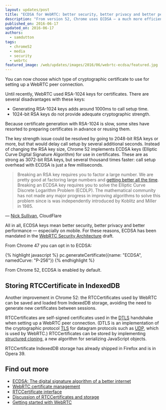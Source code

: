 ```yaml
---
layout: updates/post
title: "ECDSA for WebRTC: better security, better privacy and better performance"
description: "From version 52, Chrome uses ECDSA — a much more efficient and secure algorithm for certificate key generation. In addition, RTCCertificates can now be stored with IndexedDB."
published_on: 2016-06-17
updated_on: 2016-06-17
authors:
  - samdutton
tags:
  - chrome52
  - media
  - security
  - webrtc
featured_image: /web/updates/images/2016/06/webrtc-ecdsa/featured.jpg
---
```


<style>
.screenshot-landscape {
 max-width: 60%;
}
.screenshot-portrait {
 max-width: 35%;
}
@media screen and (max-width: 500px) {
  img.screenshot {
    max-width: 100%;
  }
}
</style>

<p class="intro">You can now choose which type of cryptographic certificate to use for setting up a WebRTC peer connection.</p>

Until recently, WebRTC used RSA-1024 keys for certificates. There are several disadvantages with these keys:

* Generating RSA-1024 keys adds around 1000ms to call setup time.
* 1024-bit RSA keys do not provide adequate cryptographic strength.

Because certificate generation with RSA-1024 is slow, some sites have resorted to preparing certificates in advance or reusing them.

The key strength issue could be resolved by going to 2048-bit RSA keys or more, but that would delay call setup by several additional seconds. Instead of changing the RSA key size, Chrome 52 implements ECDSA keys (Elliptic Curve Digital Signature Algorithm) for use in certificates. These are as strong as 3072-bit RSA keys‚ but several thousand times faster: call setup overhead with ECDSA is just a few milliseconds.

> Breaking an RSA key requires you to factor a large number. We are pretty good at factoring large numbers and [getting better all the time](http://bristolcrypto.blogspot.co.uk/2013/02/discrete-logarithms.html). Breaking an ECDSA key requires you to solve the Elliptic Curve Discrete Logarithm Problem (ECDLP). The mathematical community has not made any major progress in improving algorithms to solve this problem since is was independently introduced by Koblitz and Miller in 1985.

— [Nick Sullivan](https://blog.cloudflare.com/ecdsa-the-digital-signature-algorithm-of-a-better-internet/), CloudFlare

All in all, ECDSA keys mean better security, better privacy and better performance — especially on mobile. For these reasons, ECDSA has been mandated in the [WebRTC Security Architecture](https://www.ietf.org/mail-archive/web/rtcweb/current/msg14754.html) draft.

From Chrome 47 you can opt in to ECDSA:

{% highlight javascript %}
pc.generateCertificate({name: "ECDSA", namedCurve: "P-256"})
{% endhighlight %}

From Chrome 52, ECDSA is enabled by default.

## Storing RTCCertificate in IndexedDB

Another improvement in Chrome 52: the RTCCertificates used by WebRTC can be saved and loaded from IndexedDB storage, avoiding the need to generate new certificates between sessions.

RTCCertificates are self-signed certificates used in the [DTLS](https://en.wikipedia.org/wiki/Datagram_Transport_Layer_Security) handshake when setting up a WebRTC peer connection. (DTLS is an implementation of the cryptographic protocol [TLS](https://en.wikipedia.org/wiki/Transport_Layer_Security) for datagram protocols such as [UDP](https://en.wikipedia.org/wiki/User_Datagram_Protocol), which is used by WebRTC.) RTCCertificates can be stored by implementing [structured cloning](https://developer.mozilla.org/en-US/docs/Web/API/Web_Workers_API/Structured_clone_algorithm), a new algorithm for serializing JavaScript objects.

RTCCertificate IndexedDB storage has already shipped in Firefox and is in Opera 39.

## Find out more
* [ECDSA: The digital signature algorithm of a better internet](https://blog.cloudflare.com/ecdsa-the-digital-signature-algorithm-of-a-better-internet/)
* [WebRTC certificate management](https://w3c.github.io/webrtc-pc/#sec.cert-mgmt)
* [RTCCertificate interface](https://w3c.github.io/webrtc-pc/#rtccertificate-interface)
* [Discussion of RTCCertificates and storage](https://bugs.chromium.org/p/chromium/issues/detail?id=581354)
* [Getting started with WebRTC](http://www.html5rocks.com/en/tutorials/webrtc/basics/)
